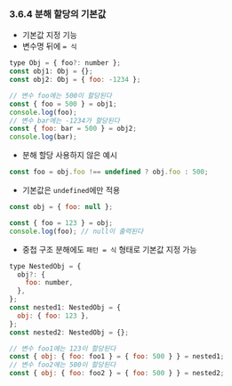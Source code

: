 ### 3.6.4 분해 할당의 기본값

- 기본값 지정 기능
- 변수명 뒤에 `= 식`

```js
type Obj = { foo?: number };
const obj1: Obj = {};
const obj2: Obj = { foo: -1234 };

// 변수 foo에는 500이 할당된다
const { foo = 500 } = obj1;
console.log(foo);
// 변수 bar에는 -1234가 할당된다
const { foo: bar = 500 } = obj2;
console.log(bar);
```

- 분해 할당 사용하지 않은 예시

```js
const foo = obj.foo !== undefined ? obj.foo : 500;
```

- 기본값은 `undefined`에만 적용

```js
const obj = { foo: null };

const { foo = 123 } = obj;
console.log(foo); // null이 출력된다
```

- 중첩 구조 분해에도 `패턴 = 식` 형태로 기본값 지정 가능

```js
type NestedObj = {
  obj?: {
    foo: number,
  },
};
const nested1: NestedObj = {
  obj: { foo: 123 },
};
const nested2: NestedObj = {};

// 변수 foo1에는 123이 할당된다
const { obj: { foo: foo1 } = { foo: 500 } } = nested1;
// 변수 foo2에는 500이 할당된다
const { obj: { foo: foo2 } = { foo: 500 } } = nested2;
```
